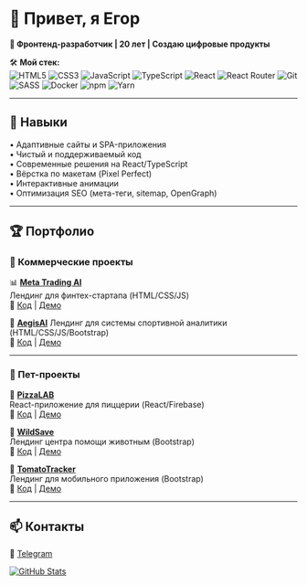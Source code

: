 # 👋 Привет, я Егор 

**🚀 Фронтенд-разработчик | 20 лет | Создаю цифровые продукты**  

🛠 **Мой стек:**  
![HTML5](https://img.shields.io/badge/-HTML5-E34F26?logo=html5&logoColor=white)
![CSS3](https://img.shields.io/badge/-CSS3-1572B6?logo=css3)
![JavaScript](https://img.shields.io/badge/-JavaScript-F7DF1E?logo=javascript&logoColor=black)
![TypeScript](https://img.shields.io/badge/-TypeScript-3178C6?logo=typescript)
![React](https://img.shields.io/badge/-React-61DAFB?logo=react&logoColor=black)
![React Router](https://img.shields.io/badge/-React_Router-CA4245?logo=react-router&logoColor=white)
![Git](https://img.shields.io/badge/-Git-F05032?logo=git&logoColor=white)
![SASS](https://img.shields.io/badge/-SASS-CC6699?logo=sass&logoColor=white)
![Docker](https://img.shields.io/badge/-Docker-2496ED?logo=docker&logoColor=white)
![npm](https://img.shields.io/badge/-npm-CB3837?logo=npm&logoColor=white)
![Yarn](https://img.shields.io/badge/-Yarn-2C8EBB?logo=yarn&logoColor=white)

---

## 🔧 Навыки

• Адаптивные сайты и SPA-приложения  
• Чистый и поддерживаемый код  
• Современные решения на React/TypeScript  
• Вёрстка по макетам (Pixel Perfect)  
• Интерактивные анимации  
• Оптимизация SEO (мета-теги, sitemap, OpenGraph)  

---

## 🏆 Портфолио

### 💼 Коммерческие проекты

📊 **[Meta Trading AI](https://kimmito.github.io/Meta-Trading)**  
Лендинг для финтех-стартапа (HTML/CSS/JS)  
🔗 [Код](https://github.com/kimmito/Meta-Trading) | [Демо](https://kimmito.github.io/Meta-Trading)  

🤖 **[AegisAI](https://github.com/kimmito/Aegis-AI)**
Лендинг для системы спортивной аналитики (HTML/CSS/JS/Bootstrap)  
🔗 [Код](https://github.com/kimmito/Aegis-AI) | [Демо](https://kimmito.github.io/Aegis-AI)

---

### 🧪 Пет-проекты

🍕 **[PizzaLAB](https://pizza-lab-red.vercel.app)**  
React-приложение для пиццерии (React/Firebase)  
🔗 [Код](https://github.com/kimmito/pizzaLab) | [Демо](https://pizza-lab-red.vercel.app)  

🐺 **[WildSave](https://kimmito.github.io/WildSave)**  
Лендинг центра помощи животным (Bootstrap)  
🔗 [Код](https://github.com/kimmito/WildSave) | [Демо](https://kimmito.github.io/WildSave)  

🍅 **[TomatoTracker](https://kimmito.github.io/tomatoTracker)**  
Лендинг для мобильного приложения (Bootstrap)  
🔗 [Код](https://github.com/kimmito/tomatoTracker) | [Демо](https://kimmito.github.io/tomatoTracker)  

---

## 📫 Контакты

💬 [Telegram](https://t.me/skmito)    

[![GitHub Stats](https://github-readme-stats.vercel.app/api?username=kimmito&show_icons=true&theme=dracula&hide_border=true)](https://github.com/kimmito)
